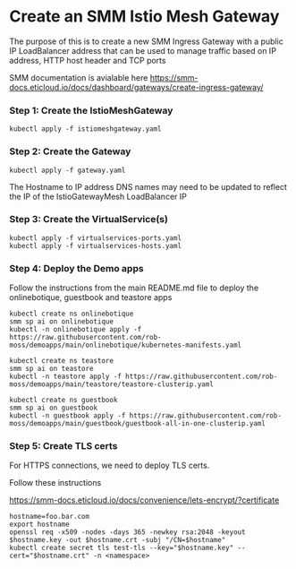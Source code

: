 # Create an SMM Istio Mesh Gateway

The purpose of this is to create a new SMM Ingress Gateway with a public IP LoadBalancer address that can be used to manage traffic based on IP address, HTTP host header and TCP ports


SMM documentation is avialable here
https://smm-docs.eticloud.io/docs/dashboard/gateways/create-ingress-gateway/


### Step 1: Create the IstioMeshGateway
```
kubectl apply -f istiomeshgateway.yaml
```

### Step 2: Create the Gateway
```
kubectl apply -f gateway.yaml
```

The Hostname to IP address DNS names may need to be updated to reflect the IP of the IstioGatewayMesh LoadBalancer IP


### Step 3: Create the VirtualService(s)

```
kubectl apply -f virtualservices-ports.yaml
kubectl apply -f virtualservices-hosts.yaml
```

### Step 4: Deploy the Demo apps
Follow the instructions from the main README.md file to deploy the onlinebotique, guestbook and teastore apps

```
kubectl create ns onlinebotique
smm sp ai on onlinebotique
kubectl -n onlinebotique apply -f https://raw.githubusercontent.com/rob-moss/demoapps/main/onlinebotique/kubernetes-manifests.yaml

kubectl create ns teastore
smm sp ai on teastore
kubectl -n teastore apply -f https://raw.githubusercontent.com/rob-moss/demoapps/main/teastore/teastore-clusterip.yaml

kubectl create ns guestbook
smm sp ai on guestbook
kubectl -n guestbook apply -f https://raw.githubusercontent.com/rob-moss/demoapps/main/guestbook/guestbook-all-in-one-clusterip.yaml
```


### Step 5: Create TLS certs

For HTTPS connections, we need to deploy TLS certs.  

Follow these instructions

https://smm-docs.eticloud.io/docs/convenience/lets-encrypt/?certificate


```
hostname=foo.bar.com
export hostname
openssl req -x509 -nodes -days 365 -newkey rsa:2048 -keyout $hostname.key -out $hostname.crt -subj "/CN=$hostname"
kubectl create secret tls test-tls --key="$hostname.key" --cert="$hostname.crt" -n <namespace>
```

